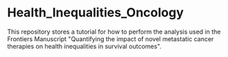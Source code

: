 # Health_Inequalities_Oncology
This repository stores a tutorial for how to perform the analysis used in the Frontiers Manuscript "Quantifying the impact of novel metastatic cancer therapies on health inequalities in survival outcomes". 
